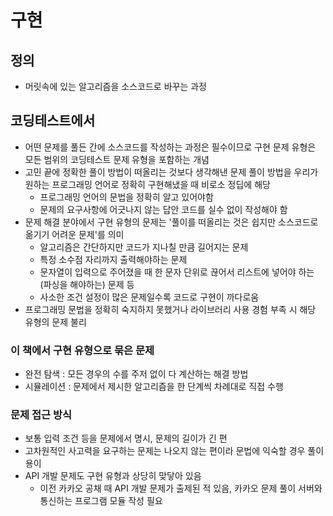 # 구현
## 정의
- 머릿속에 있는 알고리즘을 소스코드로 바꾸는 과정

## 코딩테스트에서
- 어떤 문제를 풀든 간에 소스코드를 작성하는 과정은 필수이므로 구현 문제 유형은 모든 범위의 코딩테스트 문제 유형을 포함하는 개념
- 고민 끝에 정확한 풀이 방법이 떠올리는 것보다 생각해낸 문제 풀이 방법을 우리가 원하는 프로그래밍 언어로 정확히 구현해냈을 때 비로소 정딥에 해당
    - 프로그래밍 언어의 문법을 정확히 알고 있어야함
    - 문제의 요구사항에 어긋나지 않는 답안 코드를 실수 없이 작성해야 함
- 문제 해결 분야에서 구현 유형의 문제는 '풀이를 떠올리는 것은 쉽지만 소스코드로 옮기기 어려운 문제'를 의미
    - 알고리즘은 간단하지만 코드가 지나칠 만큼 길어지는 문제
    - 특정 소수점 자리까지 출력해야하는 문제
    - 문자열이 입력으로 주어졌을 때 한 문자 단위로 끊어서 리스트에 넣어야 하는(파싱을 해야하는) 문제 등
    - 사소한 조건 설정이 많은 문제일수록 코드로 구현이 까다로움
- 프로그래밍 문법을 정확히 숙지하지 못했거나 라이브러리 사용 경험 부족 시 해당 유형의 문제 불리

### 이 책에서 구현 유형으로 묶은 문제
- 완전 탐색 : 모든 경우의 수를 주저 없이 다 계산하는 해결 방법
- 시뮬레이션 : 문제에서 제시한 알고리즘을 한 단계씩 차례대로 직접 수행

### 문제 접근 방식
- 보통 입력 조건 등을 문제에서 명시, 문제의 길이가 긴 편
- 고차원적인 사고력을 요구하는 문제는 나오지 않는 편이라 문법에 익숙할 경우 풀이 용이
- API 개발 문제도 구현 유형과 상당히 맞닿아 있음
    - 이전 카카오 공채 때 API 개발 문제가 출제된 적 있음, 카카오 문제 풀이 서버와 통신하는 프로그램 모듈 작성 필요